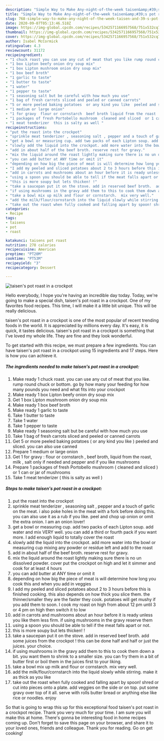 ```yaml
---
description: "Simple Way to Make Any-night-of-the-week taisen&amp;#39;s pot roast in a crockpot"
title: "Simple Way to Make Any-night-of-the-week taisen&amp;#39;s pot roast in a crockpot"
slug: 768-simple-way-to-make-any-night-of-the-week-taisen-and-39-s-pot-roast-in-a-crockpot
date: 2020-09-07T05:13:46.518Z
image: https://img-global.cpcdn.com/recipes/5342571166957568/751x532cq70/taisens-pot-roast-in-a-crockpot-recipe-main-photo.jpg
thumbnail: https://img-global.cpcdn.com/recipes/5342571166957568/751x532cq70/taisens-pot-roast-in-a-crockpot-recipe-main-photo.jpg
cover: https://img-global.cpcdn.com/recipes/5342571166957568/751x532cq70/taisens-pot-roast-in-a-crockpot-recipe-main-photo.jpg
author: Isabel McCormick
ratingvalue: 4.3
reviewcount: 31172
recipeingredient:
- "1 chuck roast you can use any cut of meat that you like rump round chuck or bottom go by how many your feeding for how many pounds you need and what fits into your crockpot"
- "1 box Lipton beefy onion dry soup mix"
- "1 box Lipton mushroom onion dry soup mix"
- "1 box beef broth"
- "1 garlic to taste"
- "1 butter to taste"
- "1 water"
- "1 pepper to taste"
- "1 seasoning salt but be careful with how much you use"
- "1 bag of fresh carrots sliced and peeled or canned carrots"
- "5 or more peeled baking potatoes  or any kind you like  peeled and sliced  you can also use canned"
- "1 medium or large onion"
- "1 for gravy  flour or cornstarch  beef broth liquid from the roast  milk  salt only if needed and pepper and if you like mushrooms"
- "1 packages of fresh Portobello mushroom  cleaned and sliced  or 1 can or jar of mushrooms"
- "1 meat tenderizer  this is salty as well "
recipeinstructions:
- "put the roast into the crockpot"
- "sprinkle meat tenderizer , seasoning salt , pepper and a touch of garlic on the meat. i also poke holes in the meat with a fork before doing this. you can also use it as a rub if you like. peel and chop up onion or omit the extra onion. I am an onion lover!"
- "get a bowl or measuring cup. add two packs of each Lipton soup. add water and mix VERY well. you can add a third or fourth pack if you want more. I add enough liquid to totally cover the roast"
- "slowly add the liquid into the crockpot. add more water into the bowl or measuring cup mixing any powder or residue left and add to the roast"
- "add in about half of the beef broth. reserve rest for gravy."
- "mix the liquid around the roast lightly making sure there is no un dissolved powder. cover put the crockpot on high and let it simmer and cook for at least 4 hours"
- "you can add butter at ANY time or omit it"
- "depending on how big the piece of meat is will determine how long you cook this and when you add in veggies"
- "I add my peeled and sliced potatoes about 2 to 3 hours before this is finished cooking.  this also depends on how thick you slice them. the thinner/smaller they are the faster they cook. potatoes will get mushy if you add them to soon. I cook my roast on high from about 12 pm until 3 or 4 pm on high then switch it to low"
- "add in carrots and mushrooms about an hour before it is ready unless you like them less firm. if using mushrooms in the gravy reserve them"
- "using a spoon you should be able to tell if the meat falls apart or not."
- "this is more soupy but lets thicken! !"
- "take a saucepan put it on the stove. add in reserved beef broth.  add some juices from the crockpot ! this can be done half and half or just the juices. your choice."
- "if using mushrooms in the gravy add them to this to cook them down a bit. you want them to shrink to a smaller size. you can fry them in a bit of butter first or boil them in the juices first to your liking."
- "take a bowl mix up milk and flour or cornstarch.  mix very well."
- "add the milk/flour/cornstarch into the liquid slowly while stirring.  make it as thick as you like"
- "take out the roast when fully cooked and falling apart by spoon! shred or cut into pieces onto a plate.  add veggies on the side or on top. put some gravy over top of it all. serve with rolls butter bread or anything else like rice or noodles.  enjoy"
categories:
- Recipe
tags:
- taisens
- pot
- roast

katakunci: taisens pot roast 
nutrition: 278 calories
recipecuisine: American
preptime: "PT20M"
cooktime: "PT53M"
recipeyield: "3"
recipecategory: Dessert

---
```



![taisen&#39;s pot roast in a crockpot](https://img-global.cpcdn.com/recipes/5342571166957568/751x532cq70/taisens-pot-roast-in-a-crockpot-recipe-main-photo.jpg)

Hello everybody, I hope you're having an incredible day today. Today, we're going to make a special dish, taisen&#39;s pot roast in a crockpot. One of my favorites food recipes. This time, I will make it a little bit unique. This will be really delicious.



taisen&#39;s pot roast in a crockpot is one of the most popular of recent trending foods in the world. It is appreciated by millions every day. It's easy, it is quick, it tastes delicious. taisen&#39;s pot roast in a crockpot is something that I've loved my whole life. They are fine and they look wonderful.


To get started with this recipe, we must prepare a few ingredients. You can have taisen&#39;s pot roast in a crockpot using 15 ingredients and 17 steps. Here is how you can achieve it.

<!--inarticleads1-->

##### The ingredients needed to make taisen&#39;s pot roast in a crockpot:

1. Make ready 1 chuck roast. you can use any cut of meat that you like. rump round chuck or bottom. go by how many your feeding for how many pounds you need and what fits into your crockpot
1. Make ready 1 box Lipton beefy onion dry soup mix
1. Get 1 box Lipton mushroom onion dry soup mix
1. Make ready 1 box beef broth
1. Make ready 1 garlic to taste
1. Take 1 butter to taste
1. Take 1 water
1. Take 1 pepper to taste
1. Make ready 1 seasoning salt but be careful with how much you use
1. Take 1 bag of fresh carrots sliced and peeled or canned carrots
1. Get 5 or more peeled baking potatoes ( or any kind you like ) peeled and sliced.  you can also use canned
1. Prepare 1 medium or large onion
1. Get 1 for gravy : flour or cornstarch , beef broth, liquid from the roast,  milk , salt only if needed and pepper and if you like mushrooms
1. Prepare 1 packages of fresh Portobello mushroom ( cleaned and sliced ) or 1 can or jar of mushrooms
1. Take 1 meat tenderizer ( this is salty as well )




<!--inarticleads2-->

##### Steps to make taisen&#39;s pot roast in a crockpot:

1. put the roast into the crockpot
1. sprinkle meat tenderizer , seasoning salt , pepper and a touch of garlic on the meat. i also poke holes in the meat with a fork before doing this. you can also use it as a rub if you like. peel and chop up onion or omit the extra onion. I am an onion lover!
1. get a bowl or measuring cup. add two packs of each Lipton soup. add water and mix VERY well. you can add a third or fourth pack if you want more. I add enough liquid to totally cover the roast
1. slowly add the liquid into the crockpot. add more water into the bowl or measuring cup mixing any powder or residue left and add to the roast
1. add in about half of the beef broth. reserve rest for gravy.
1. mix the liquid around the roast lightly making sure there is no un dissolved powder. cover put the crockpot on high and let it simmer and cook for at least 4 hours
1. you can add butter at ANY time or omit it
1. depending on how big the piece of meat is will determine how long you cook this and when you add in veggies
1. I add my peeled and sliced potatoes about 2 to 3 hours before this is finished cooking.  this also depends on how thick you slice them. the thinner/smaller they are the faster they cook. potatoes will get mushy if you add them to soon. I cook my roast on high from about 12 pm until 3 or 4 pm on high then switch it to low
1. add in carrots and mushrooms about an hour before it is ready unless you like them less firm. if using mushrooms in the gravy reserve them
1. using a spoon you should be able to tell if the meat falls apart or not.
1. this is more soupy but lets thicken! !
1. take a saucepan put it on the stove. add in reserved beef broth.  add some juices from the crockpot ! this can be done half and half or just the juices. your choice.
1. if using mushrooms in the gravy add them to this to cook them down a bit. you want them to shrink to a smaller size. you can fry them in a bit of butter first or boil them in the juices first to your liking.
1. take a bowl mix up milk and flour or cornstarch.  mix very well.
1. add the milk/flour/cornstarch into the liquid slowly while stirring.  make it as thick as you like
1. take out the roast when fully cooked and falling apart by spoon! shred or cut into pieces onto a plate.  add veggies on the side or on top. put some gravy over top of it all. serve with rolls butter bread or anything else like rice or noodles.  enjoy




So that is going to wrap this up for this exceptional food taisen&#39;s pot roast in a crockpot recipe. Thank you very much for your time. I am sure you will make this at home. There's gonna be interesting food in home recipes coming up. Don't forget to save this page on your browser, and share it to your loved ones, friends and colleague. Thank you for reading. Go on get cooking!
